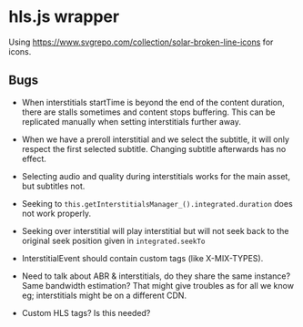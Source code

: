 # hls.js wrapper

Using https://www.svgrepo.com/collection/solar-broken-line-icons for icons.

## Bugs

- When interstitials startTime is beyond the end of the content duration, there are stalls sometimes and content stops buffering. This can be replicated manually when setting interstitials further away.

- When we have a preroll interstitial and we select the subtitle, it will only respect the first selected subtitle. Changing subtitle afterwards has no effect.

- Selecting audio and quality during interstitials works for the main asset, but subtitles not.

- Seeking to `this.getInterstitialsManager_().integrated.duration` does not work properly.

- Seeking over interstitial will play interstitial but will not seek back to the original seek position given in `integrated.seekTo`

- InterstitialEvent should contain custom tags (like X-MIX-TYPES).

- Need to talk about ABR & interstitials, do they share the same instance? Same bandwidth estimation? That might give troubles as for all we know eg; interstitials might be on a different CDN.

- Custom HLS tags? Is this needed?
